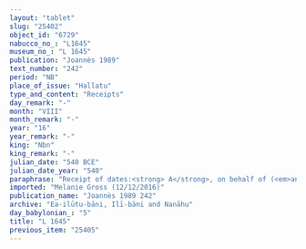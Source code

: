 ```yaml
---
layout: "tablet"
slug: "25402"
object_id: "6729"
nabucco_no_: "L1645"
museum_no_: "L 1645"
publication: "Joannès 1989"
text_number: "242"
period: "NB"
place_of_issue: "Hallatu"
type_and_content: "Receipts"
day_remark: "-"
month: "VIII"
month_remark: "-"
year: "16"
year_remark: "-"
king: "Nbn"
king_remark: "-"
julian_date: "540 BCE"
julian_date_year: "540"
paraphrase: "Receipt of dates:<strong> A</strong>, on behalf of (<em>ana muhhi</em>) <strong>C</strong>, receives 63 kor (11,340 l) of dates from <strong>B </strong>by boat. 2 witnesses and the scribe.<br /> &nbsp;<br /> <strong>A</strong> = Anu-ahu-iddin/Kalbāya; <strong>B</strong> = Mu&scaron;ēzib-Bēl/Zēr-Bābili//(Ea-)ilūtu-bāni; <strong>C</strong> = Bēl-ahhē-iqī&scaron;a/&Scaron;ama&scaron;-ahhē-uṣur//Naggāru; Scribe = Iddin-Nab&ucirc;/Nab&ucirc;-mukīn-apli//Naggāru<br /> &nbsp;"
imported: "Melanie Gross (12/12/2016)"
publication_name: "Joannès 1989 242"
archive: "Ea-ilūtu-bāni, Ilī-bāni and Nanāhu"
day_babylonian_: "5"
title: "L 1645"
previous_item: "25405"
---
```

